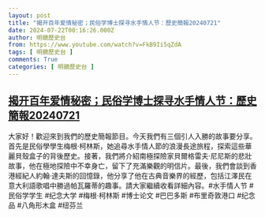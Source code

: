 ```yaml
---
layout: post
title: "揭开百年爱情秘密；民俗学博士探寻水手情人节：歷史簡報20240721"
date: 2024-07-22T00:16:26.000Z
author: 明鏡歷史台
from: https://www.youtube.com/watch?v=FkB9Ii5qZdA
tags: [ 明鏡歷史台 ]
comments: True
categories: [ 明鏡歷史台 ]
---
```

<!--1721607386000-->
[揭开百年爱情秘密；民俗学博士探寻水手情人节：歷史簡報20240721](https://www.youtube.com/watch?v=FkB9Ii5qZdA)
------

<div>
大家好！歡迎來到我們的歷史簡報節目。今天我們有三個引人入勝的故事要分享。首先是民俗學學生梅根·柯林斯，她追尋水手情人節的浪漫長途旅程，探索這些華麗貝殼盒子的背後歷史。接著，我們將介紹南極探險家貝爾格雷夫·尼尼斯的悲壯故事，他在極地探險中不幸身亡，留下了充滿樂觀的明信片。最後，我們會談到香港經紀人約翰·達夫斯的回憶錄，他分享了他在古典音樂界的經歷，包括江澤民在意大利語歌唱中勝過帕瓦羅蒂的趣事。請大家繼續收看詳細內容。#水手情人节 #民俗学学生 #纪念大学 #梅根·柯林斯 #博士论文 #巴巴多斯 #布里奇敦港口 #纪念品 #八角形木盒 #纽芬兰
</div>
